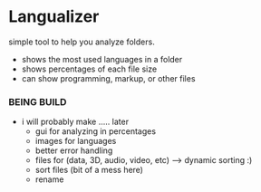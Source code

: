 # Langualizer

simple tool to help you analyze folders.



- shows the most used languages in a folder
- shows percentages of each file size 
- can show programming, markup, or other files
 
 
### BEING BUILD
- i will probably make ..... later  
    - gui for analyzing in percentages
    - images for languages
    - better error handling
    - files for (data, 3D, audio, video, etc) --> dynamic sorting :)
    - sort files (bit of a mess here)
    - rename 



